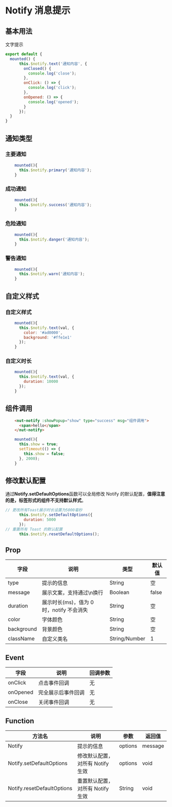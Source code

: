 # Notify 消息提示

## 基本用法

文字提示
```javascript
export default {
  mounted() {
      this.$notify.text('通知内容', {
        onClosed() {
          console.log('close');
        },
        onClick: () => {
          console.log('click');
        },
        onOpened: () => {
          console.log('opened');
        }
      });
  }
}
```
## 通知类型
### 主要通知
```javascript
    mounted(){
      this.$notify.primary('通知内容');
    }
```
### 成功通知
```javascript
    mounted(){
      this.$notify.success('通知内容');
    }
```
### 危险通知
```javascript
    mounted(){
      this.$notify.danger('通知内容');
    }
```
### 警告通知
```javascript
    mounted(){
      this.$notify.warn('通知内容');
    }
```
## 自定义样式
### 自定义样式
```javascript
    mounted(){
      this.$notify.text(val, {
        color: '#ad0000',
        background: '#ffe1e1'
      });
    }
```
### 自定义时长
```javascript
    mounted(){
      this.$notify.text(val, {
        duration: 10000
      });
    }
```
## 组件调用
```html
    <nut-notify :showPopup="show" type="success" msg="组件调用">
      <span>hello</span>
    </nut-notify>
```

```javascript
    mounted(){
      this.show = true;
      setTimeout(() => {
        this.show = false;
      }, 2000);
    }
```
## 修改默认配置
通过**Notify.setDefaultOptions**函数可以全局修改 Notify 的默认配置，**值得注意的是，标签形式的组件不支持默认样式**。
```javascript
// 更改所有Toast展示时长设置为5000毫秒
      this.$notify.setDefaultOptions({
        duration: 5000
      });
// 重置所有 Toast 的默认配置
      this.$notify.resetDefaultOptions();
```



## Prop

| 字段       | 说明                                     | 类型          | 默认值 |
| ---------- | ---------------------------------------- | ------------- | ------ |
| type       | 提示的信息                               | String        | 空     |
| message    | 展示文案，支持通过\n换行                 | Boolean       | false  |
| duration   | 展示时长(ms)，值为 0 时，notify 不会消失 | String        | 空     |
| color      | 字体颜色                                 | String        | 空     |
| background | 背景颜色                                 | String        | 空     |
| className  | 自定义类名                               | String/Number | 1      |

## Event

| 字段     | 说明               | 回调参数 |
| -------- | ------------------ | -------- |
| onClick  | 点击事件回调       | 无       |
| onOpened | 完全展示后事件回调 | 无       |
| onClose  | 关闭事件回调       | 无       |


## Function

| 方法名                     | 说明                             | 参数    | 返回值  |
| -------------------------- | -------------------------------- | ------- | ------- |
| Notify                     | 提示的信息                       | options | message | notify 实例 |
| Notify.setDefaultOptions   | 修改默认配置，对所有 Notify 生效 | options | void    |
| Notify.resetDefaultOptions | 重置默认配置，对所有 Notify 生效 | String  | void    |